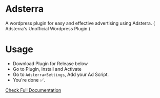 # Adsterra
A wordpress plugin for easy and effective advertising using Adsterra. ( Adsterra's Unofficial Wordpress Plugin )

# Usage
* Download Plugin for Release below
* Go to Plugin, Install and Activate
* Go to `Adsterra>Settings`, Add your Ad Script.
* You're done ✅.

[Check Full Documentation](https://shahnishant.com.np/adsterra-wordpress-plugin-documentation/)
